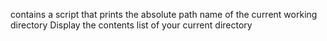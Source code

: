 contains a script that prints the absolute path name of the current working directory
Display the contents list of your current directory
